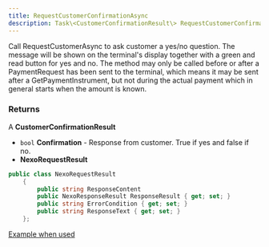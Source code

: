 ```yaml
---
title: RequestCustomerConfirmationAsync
description: Task\<CustomerConfirmationResult\> RequestCustomerConfirmationAsync(string message)
---
```


Call RequestCustomerAsync to ask customer a yes/no question. The message will be shown on the terminal's display together with a green and read button for yes and no. The method may only be called before or after a PaymentRequest has been sent to the terminal, which means it may be sent after a GetPaymentInstrument, but not during the actual payment which in general starts when the amount is known.

### Returns

A **CustomerConfirmationResult**

* `bool` **Confirmation** - Response from customer. True if yes and false if no.
* **NexoRequestResult**

```c#
public class NexoRequestResult
    {
        public string ResponseContent
        public NexoResponseResult ResponseResult { get; set; }
        public string ErrorCondition { get; set; }
        public string ResponseText { get; set; }
    };
```

[Example when used][handle-loyalty-ask-for-membership]

[handle-loyalty-ask-for-membership]: ../CodeExamples/index.md/#handle-loyalty---ask-for-membership
